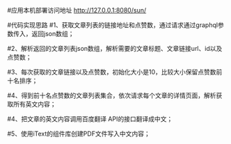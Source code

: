 #应用本机部署访问地址
http://127.0.0.1:8080/sun/  

#代码实现思路
#1、获取文章列表的链接地址和点赞数，通过请求通过graphql参数传入，返回json数组；

#2、解析返回的文章列表json数组，解析需要的文章标题、文章链接url、id以及点赞数；

#3、每次获取的文章链接以及点赞数，初始化大小是10，比较大小保留点赞数前十名排序；

#4、得到前十名点赞数的文章列表集合，依次请求每个文章的详情页面，解析获取所有英文内容；

#4、把文章的英文内容调用百度翻译 API的接口翻译成中文；

#5、使用iText的组件库创建PDF文件写入中文内容；
